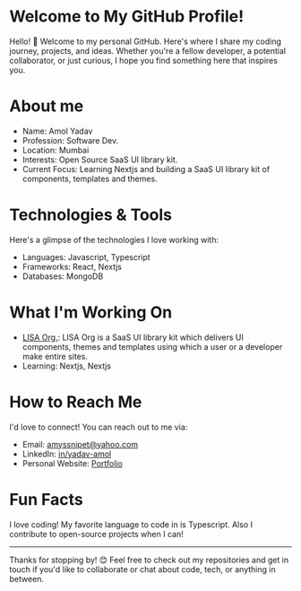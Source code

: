 # Welcome to My GitHub Profile!

Hello! 👋 Welcome to my personal GitHub. Here's where I share my coding journey, projects, and ideas. Whether you're a fellow developer, a potential collaborator, or just curious, I hope you find something here that inspires you.


# About me

- Name: Amol Yadav
- Profession: Software Dev.
- Location: Mumbai
- Interests: Open Source SaaS UI library kit.
- Current Focus: Learning Nextjs and building a SaaS UI library kit of components, templates and themes.

# Technologies & Tools

Here's a glimpse of the technologies I love working with:
- Languages: Javascript, Typescript
- Frameworks: React, Nextjs
- Databases: MongoDB

# What I'm Working On

- [LISA Org.](https://github.com/lisaorg): LISA Org is a SaaS UI library kit which delivers UI components, themes and templates using which a user or a developer make entire sites.
- Learning: Nextjs, Nextjs

# How to Reach Me

I'd love to connect! You can reach out to me via:
- Email: amyssnipet@yahoo.com
- LinkedIn: [in/yadav-amol](https://linkedin.com/in/amyssnippet)
- Personal Website: [Portfolio](https://amolyadav.site/)

# Fun Facts

I love coding! My favorite language to code in is Typescript. Also I contribute to open-source projects when I can!

---------------------------

Thanks for stopping by! 😊 Feel free to check out my repositories and get in touch if you'd like to collaborate or chat about code, tech, or anything in between.
